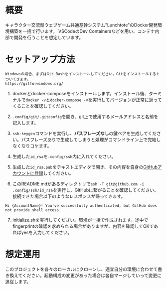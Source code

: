 # 概要
キャラクター交流型ウェブゲーム共通基幹システム"Lunchtote"のDocker開発環境構築を一括で行います。
VSCodeのDev Containersなどを用い、コンテナ内部で開発を行うことを想定しています。

# セットアップ方法
```
Windowsの場合、まずはGit Bashをインストールしてください。Gitをインストールするとついてきます。
https://gitforwindows.org/
```

1. dockerとdocker-composeをインストールします。インストール後、ターミナルで`docker -v`と`docker-compose -v`を実行してバージョンが正常に返ってくることを確認してください。

2. `.config/git/.gitconfig`を開き、git上で使用するメールアドレスと名前を記入します。

3. `ssh-keygen`コマンドを実行し、**パスフレーズなし**の鍵ペアを生成してください。パスフレーズありで生成してしまうと処理がコマンドライン上で完結しなくなりコケます。

4. 生成した`id_rsa`を`.config/ssh`内に入れてください。

5. 生成した`id_rsa.pub`をテキストエディタで開き、その内容を自身の[GitHubアカウントに登録](https://github.com/settings/keys)してください。

6. このREADME.mdがあるディレクトリで`ssh -T git@github.com -i .config/ssh/id_rsa`を実行し、GitHubに繋がることを確認してください。接続できた場合以下のようなレスポンスが帰ってきます。
```
Hi {AccountName}! You've successfully authenticated, but GitHub does not provide shell access.
```

7. initialize.shを実行してください。環境が一括で作成されます。途中でfingerprintの確認を求められる場合がありますが、内容を確認してOKであればyesを入力してください。

# 想定運用
このプロジェクトを各々のローカルにクローンし、適宜自分の環境に合わせて書き換えてください。起動構成の変更があった場合は各自マージしていって変更に追従します。